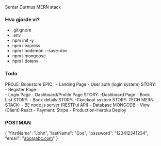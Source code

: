 Serdar Durmus
MERN stack

### Hva gjorde vi?
- .gitignore 
- .env
- npm init -y
- npm i express
- npm i nodemon --save-dev
- npm i mongoose
- npm i dotenv

### Todo
PROJE: Bookstore
EPIC :  - Landing Page
        - User auth (login system)
                STORY:  - Register Page      
                        - Login Page
        - Dashboard/Profile Page
                STORY:  -Dashboard Page
        - Book List
                STORY:
        - Book details
                STORY:
        -Ckeckout system
                STORY:
TECH MERN STACK:    - BE node.js server (RESTFul API)
                    - Database MONGODB
                    - View (Client) React
                    - Payment: Stripe
                    - Production-Heroku Deploy

### POSTMAN
{
    "firstName": "John",
    "lastName": "Doe",
    "password": "123412341234",
    "email": "abc@abc.com" 
}